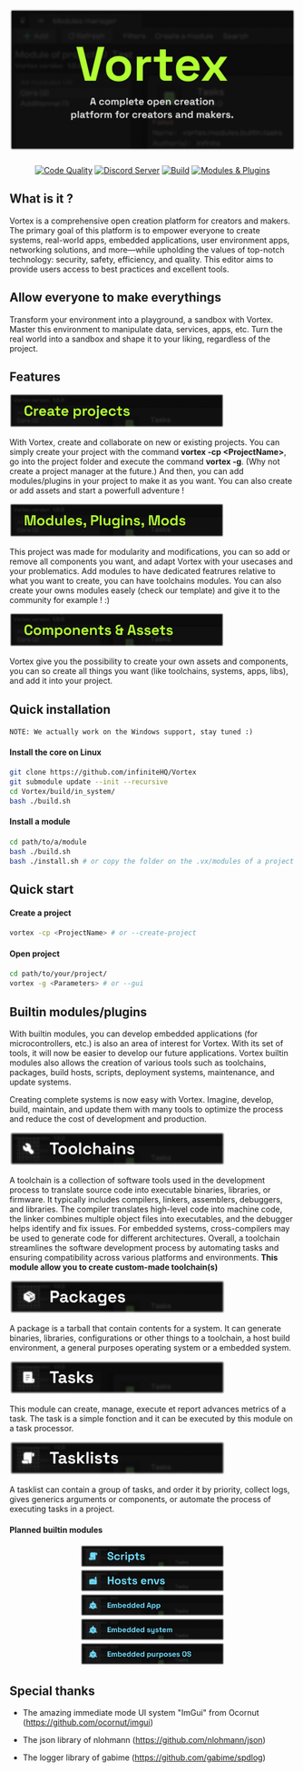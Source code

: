 

<a href="https://infinite.si">
  <h1 align="center">
    <picture>
      <source media="(prefers-color-scheme: dark)" srcset="./.github/imgs/main.png">
      <img height="250px" src="./.github/imgs/main.png">
    </picture>
  </h1>
</a>

<div align="center">
<a title="Code Quality" href="https://www.codefactor.io/repository/github/infinitehq/Vortex"><img alt="Code Quality" src="https://img.shields.io/codefactor/grade/github/infinitehq/Vortex?longCache=true&style=for-the-badge&label=Code%20Quality&logoColor=fff&logo=CodeFactor&branch=master"></a>
  <a title="Discord Server" href="https://discord.gg/H2wptkecUg"><img alt="Discord Server" src="https://img.shields.io/discord/1095333825762046194?label=Discord&logo=Discord&logoColor=fff&style=for-the-badge"></a>
<a title="'Build' workflow Status" href="https://img.shields.io/github/actions/workflow/status/infiniteHQ/Vortex/build.yml"><img alt="Build" src="https://img.shields.io/github/actions/workflow/status/infiniteHQ/Vortex/build.yml?longCache=true&style=for-the-badge&label=Build&logoColor=fff&logo=GitHub%20Actions&branch=main"></a>
  <a title="Modules & Plugins" href=""><img alt="Modules & Plugins" src="https://img.shields.io/badge/Modules-Supported-brightgreen?logo=stackedit&logoColor=%23FFFFFF&style=for-the-badge"></a>
</div>

## What is it ?
Vortex is a comprehensive open creation platform for creators and makers. The primary goal of this platform is to empower everyone to create systems, real-world apps, embedded applications, user environment apps, networking solutions, and more—while upholding the values of top-notch technology: security, safety, efficiency, and quality. This editor aims to provide users access to best practices and excellent tools.

## Allow everyone to make everythings

Transform your environment into a playground, a sandbox with Vortex. Master this environment to manipulate data, services, apps, etc. Turn the real world into a sandbox and shape it to your liking, regardless of the project.

## Features
<img height="60px" alt="Code Quality" src=".github/imgs/projects.png">

With Vortex, create and collaborate on new or existing projects. You can simply create your project with the command **vortex -cp \<ProjectName>**, go into the project folder and execute the command **vortex -g**. (Why not create a project manager at the future.) And then, you can add modules/plugins in your project to make it as you want. You can also create or add assets and start a powerfull adventure !

<img height="60px" alt="Code Quality" src=".github/imgs/modules.png">

This project was made for modularity and modifications, you can so add or remove all components you want, and adapt Vortex with your usecases and your problematics. Add modules to have dedicated featrures relative to what you want to create, you can have toolchains modules. You can also create your owns modules easely (check our template) and give it to the community for example ! :)

<img height="60px" alt="Code Quality" src=".github/imgs/components.png">

Vortex give you the possibility to create your own assets and components, you can so create all things you want (like toolchains, systems, apps, libs), and add it into your project.

## Quick installation
`NOTE: We actually work on the Windows support, stay tuned :)`

#### Install the core on Linux
```bash
git clone https://github.com/infiniteHQ/Vortex
git submodule update --init --recursive
cd Vortex/build/in_system/
bash ./build.sh
```

#### Install a module
```bash
cd path/to/a/module
bash ./build.sh
bash ./install.sh # or copy the folder on the .vx/modules of a project
```

## Quick start
#### Create a project
```bash
vortex -cp <ProjectName> # or --create-project
```

#### Open project
```bash
cd path/to/your/project/
vortex -g <Parameters> # or --gui
```

## Builtin modules/plugins

With builtin modules, you can develop embedded applications (for microcontrollers, etc.) is also an area of interest for Vortex. With its set of tools, it will now be easier to develop our future applications. Vortex builtin modules also allows the creation of various tools such as toolchains, packages, build hosts, scripts, deployment systems, maintenance, and update systems. 

Creating complete systems is now easy with Vortex. Imagine, develop, build, maintain, and update them with many tools to optimize the process and reduce the cost of development and production.


<img height="60px" alt="Toolchains" src=".github/imgs/toolchains.png">

A toolchain is a collection of software tools used in the development process to translate source code into executable binaries, libraries, or firmware. It typically includes compilers, linkers, assemblers, debuggers, and libraries. The compiler translates high-level code into machine code, the linker combines multiple object files into executables, and the debugger helps identify and fix issues. For embedded systems, cross-compilers may be used to generate code for different architectures. Overall, a toolchain streamlines the software development process by automating tasks and ensuring compatibility across various platforms and environments.
**This module allow you to create custom-made toolchain(s)**


<img height="60px" alt="Packages" src=".github/imgs/packages.png">

A package is a tarball that contain contents for a system. It can generate binaries, libraries, configurations or other things to a toolchain, a host build environment, a general purposes operating system or a embedded system. 

<img height="60px" alt="Tasks" src=".github/imgs/tasks.png">

This module can create, manage, execute et report advances metrics of a task. The task is a simple fonction and it can be executed by this module on a task processor.

<img height="60px" alt="Tasklists" src=".github/imgs/tasklists.png">

A tasklist can contain a group of tasks, and order it by priority, collect logs, gives generics arguments or components, or automate the process of executing tasks in a project.


#### Planned builtin modules
<div align="center">
<img height="40px" alt="Tasklists" src=".github/imgs/scripts.png">
<img height="40px" alt="Tasklists" src=".github/imgs/hosts.png">
<img height="40px" alt="Tasklists" src=".github/imgs/embeddedapp.png">
<img height="40px" alt="Tasklists" src=".github/imgs/embeddedsystem.png">
<img height="40px" alt="Tasklists" src=".github/imgs/gpos.png">
</div>

## Special thanks

- The amazing immediate mode UI system "ImGui" from Ocornut (https://github.com/ocornut/imgui)

- The json library of nlohmann (https://github.com/nlohmann/json)

- The logger library of gabime (https://github.com/gabime/spdlog)
